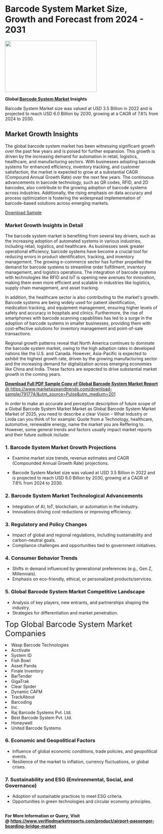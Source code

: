 <H1>Barcode System Market Size, Growth and Forecast from 2024 - 2031</H1><img class="aligncenter size-medium wp-image-584254" src="https://thirdeyenews.in/wp-content/uploads/2024/09/Global-Market-Research-300x168.jpeg" alt="" width="300" height="168" /><p><strong>Global&nbsp;<a href="https://www.marketsizeandtrends.com/download-sample/791774/&amp;utm_source=Pulse&amp;utm_medium=201">Barcode System Market</a> Insights</strong></p><p>Barcode System Market size was valued at USD 3.5 Billion in 2022 and is projected to reach USD 6.0 Billion by 2030, growing at a CAGR of 7.8% from 2024 to 2030.</p><p><h2>Market Growth Insights</h2> <p>The global barcode system market has been witnessing significant growth over the past few years and is poised for further expansion. This growth is driven by the increasing demand for automation in retail, logistics, healthcare, and manufacturing sectors. With businesses adopting barcode systems for enhanced efficiency, inventory tracking, and customer satisfaction, the market is expected to grow at a substantial CAGR (Compound Annual Growth Rate) over the next few years. The continuous advancements in barcode technology, such as QR codes, RFID, and 2D barcodes, also contribute to the growing adoption of barcode systems across industries. Additionally, the rising emphasis on data accuracy and process optimization is fostering the widespread implementation of barcode-based solutions across emerging markets.</p> <p><a href="#">Download Sample</a></p> <h3>Market Growth Insights in Detail</h3> <p>The barcode system market is benefiting from several key drivers, such as the increasing adoption of automated systems in various industries, including retail, logistics, and healthcare. As businesses seek greater operational efficiency, barcode systems have become a crucial tool for reducing errors in product identification, tracking, and inventory management. The growing e-commerce sector has further propelled the demand for barcode systems to streamline order fulfillment, inventory management, and logistics operations. The integration of barcode systems with technologies like RFID and IoT is opening new avenues for innovation, making them even more efficient and scalable in industries like logistics, supply chain management, and asset tracking.</p> <p>In addition, the healthcare sector is also contributing to the market's growth. Barcode systems are being widely used for patient identification, medication tracking, and equipment management, ensuring higher levels of safety and accuracy in hospitals and clinics. Furthermore, the rise of smartphones with barcode scanning capabilities has led to a surge in the adoption of barcode systems in smaller businesses, providing them with cost-effective solutions for inventory management and point-of-sale transactions.</p> <p>Regional growth patterns reveal that North America continues to dominate the barcode system market, owing to the high adoption rates in developed nations like the U.S. and Canada. However, Asia-Pacific is expected to exhibit the highest growth rate, driven by the growing manufacturing sector and the increasing demand for digitalization across emerging economies like China and India. These factors are expected to drive substantial market growth in the coming years.</p> <p><a href="#"></p><p><span class=""><strong>Download Full PDF Sample Copy of Global Barcode System Market Report</strong> @ <a href="https://www.marketsizeandtrends.com/download-sample/791774/&amp;utm_source=Pulse&amp;utm_medium=201" target="_blank">https://www.marketsizeandtrends.com/download-sample/791774/&amp;utm_source=Pulse&amp;utm_medium=201</a></span></p><p>In order to make an accurate and perceptive description of future scope of a Global&nbsp;Barcode System Market Market as Global&nbsp;Barcode System Market Market of 2025, you need to describe a clear Vision &ndash; What Industry or Linda can you think of for example: Quote from a Technology, healthcare, automotive, renewable energy, name the market you are Reffering to. However, some general trends and factors usually impact market reports and their future outlook include:</p><h3>1.&nbsp;<strong>Barcode System Market Growth Projections</strong></h3><ul><li>Examine market size trends, revenue estimates and CAGR (Compounded Annual Growth Rate) projections.</li><li><p>Barcode System Market size was valued at USD 3.5 Billion in 2022 and is projected to reach USD 6.0 Billion by 2030, growing at a CAGR of 7.8% from 2024 to 2030.</p></li></ul><h3>2.&nbsp;<strong>Barcode System Market Technological Advancements</strong></h3><ul><li>Integration of AI, IoT, blockchain, or automation in the industry.</li><li>Innovations driving cost reductions or improving efficiency.</li></ul><h3>3.&nbsp;<strong>Regulatory and Policy Changes</strong></h3><ul><li>Impact of global and regional regulations, including sustainability and carbon-neutral goals.</li><li>Compliance challenges and opportunities tied to government initiatives.</li></ul><h3>4.&nbsp;<strong>Consumer Behavior Trends</strong></h3><ul><li>Shifts in demand influenced by generational preferences (e.g., Gen Z, Millennials).</li><li>Emphasis on eco-friendly, ethical, or personalized products/services.</li></ul><h3>5.&nbsp;<strong>Global Barcode System Market Competitive Landscape</strong></h3><ul><li>Analysis of key players, new entrants, and partnerships shaping the industry.</li><li>Strategies for differentiation and market penetration.</li></ul><p data-pm-slice="1 1 []"><span style="color: inherit; font-family: inherit; font-size: 25px;">Top Global Barcode System Market Companies</span></p><div class="" data-test-id=""><p><li>Wasp Barcode Technologies</li><li> Acctivate</li><li> System ID</li><li> Fish Bowl</li><li> Asset Panda</li><li> Finale Inventory</li><li> BarTender</li><li> GigaTrak</li><li> Clear Spider</li><li> Dynamic CAFM</li><li> TrackAbout</li><li> Barcoding</li><li> Inc.</li><li> Raj Barcode Systems Pvt. Ltd.</li><li> Best Barcode System Pvt. Ltd.</li><li> Honeywell</li><li> United Barcode Systems</li></p></div><h3>6.&nbsp;<strong>Economic and Geopolitical Factors</strong></h3><ul><li>Influence of global economic conditions, trade policies, and geopolitical events.</li><li>Resilience of the market to inflation, currency fluctuations, or global crises.</li></ul><h3>7.&nbsp;<strong>Sustainability and ESG (Environmental, Social, and Governance)</strong></h3><ul><li>Adoption of sustainable practices to meet ESG criteria.</li><li>Opportunities in green technologies and circular economy principles.</li></ul><h2><strong style="font-size: 14px;">For More Information or Query, Visit @&nbsp;</strong><a style="background-color: #ffffff; font-size: 14px;" href="https://www.marketsizeandtrends.com/report/barcode-system-market/" target="_blank">https://www.verifiedmarketreports.com/product/airport-passenger-boarding-bridge-market</a></h2>
